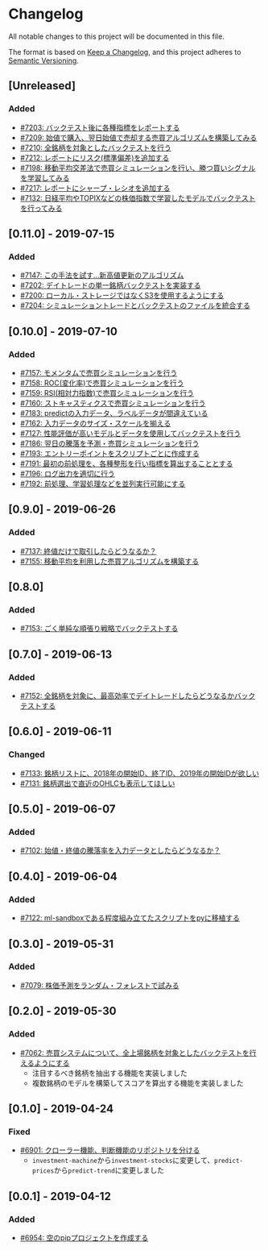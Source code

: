 # Changelog

All notable changes to this project will be documented in this file.

The format is based on [Keep a Changelog](https://keepachangelog.com/en/1.0.0/),
and this project adheres to [Semantic Versioning](https://semver.org/spec/v2.0.0.html).

## [Unreleased]

### Added

- [#7203: バックテスト後に各種指標をレポートする](https://redmine.u6k.me/issues/7203)
- [#7209: 始値で購入、翌日始値で売却する売買アルゴリズムを構築してみる](https://redmine.u6k.me/issues/7209)
- [#7210: 全銘柄を対象としたバックテストを行う](https://redmine.u6k.me/issues/7210)
- [#7212: レポートにリスク(標準偏差)を追加する](https://redmine.u6k.me/issues/7212)
- [#7198: 移動平均交差法で売買シミュレーションを行い、勝つ買いシグナルを学習してみる](https://redmine.u6k.me/issues/7198)
- [#7217: レポートにシャープ・レシオを追加する](https://redmine.u6k.me/issues/7217)
- [#7132: 日経平均やTOPIXなどの株価指数で学習したモデルでバックテストを行ってみる](https://redmine.u6k.me/issues/7132)

## [0.11.0] - 2019-07-15

### Added

- [#7147: この手法を試す…新高値更新のアルゴリズム ](https://redmine.u6k.me/issues/7147)
- [#7202: デイトレードの単一銘柄バックテストを実装する](https://redmine.u6k.me/issues/7202)
- [#7200: ローカル・ストレージではなくS3を使用するようにする](https://redmine.u6k.me/issues/7200)
- [#7204: シミュレーショントレードとバックテストのファイルを統合する](https://redmine.u6k.me/issues/7204)

## [0.10.0] - 2019-07-10

### Added

- [#7157: モメンタムで売買シミュレーションを行う](https://redmine.u6k.me/issues/7157)
- [#7158: ROC(変化率)で売買シミュレーションを行う](https://redmine.u6k.me/issues/7158)
- [#7159: RSI(相対力指数)で売買シミュレーションを行う](https://redmine.u6k.me/issues/7159)
- [#7160: ストキャスティクスで売買シミュレーションを行う](https://redmine.u6k.me/issues/7160)
- [#7183: predictの入力データ、ラベルデータが間違えている](https://redmine.u6k.me/issues/7183)
- [#7162: 入力データのサイズ・スケールを揃える](https://redmine.u6k.me/issues/7162)
- [#7127: 性能評価が高いモデルとデータを使用してバックテストを行う](https://redmine.u6k.me/issues/7127)
- [#7186: 翌日の騰落を予測・売買シミュレーションを行う](https://redmine.u6k.me/issues/7186)
- [#7193: エントリーポイントをスクリプトごとに作成する](https://redmine.u6k.me/issues/7193)
- [#7191: 最初の前処理を、各種整形を行い指標を算出することとする](https://redmine.u6k.me/issues/7191)
- [#7196: ログ出力を適切に行う](https://redmine.u6k.me/issues/7196)
- [#7192: 前処理、学習処理などを並列実行可能にする](https://redmine.u6k.me/issues/7192)

## [0.9.0] - 2019-06-26

### Added

- [#7137: 終値だけで取引したらどうなるか？](https://redmine.u6k.me/issues/7137)
- [#7155: 移動平均を利用した売買アルゴリズムを構築する](https://redmine.u6k.me/issues/7155)

## [0.8.0]

### Added

- [#7153: ごく単純な順張り戦略でバックテストする](https://redmine.u6k.me/issues/7153)

## [0.7.0] - 2019-06-13

### Added

- [#7152: 全銘柄を対象に、最高効率でデイトレードしたらどうなるかバックテストする](https://redmine.u6k.me/issues/7152)

## [0.6.0] - 2019-06-11

### Changed

- [#7133: 銘柄リストに、2018年の開始ID、終了ID、2019年の開始IDが欲しい](https://redmine.u6k.me/issues/7133)
- [#7131: 銘柄選出で直近のOHLCも表示してほしい](https://redmine.u6k.me/issues/7131)

## [0.5.0] - 2019-06-07

### Added

- [#7102: 始値・終値の騰落率を入力データとしたらどうなるか？](https://redmine.u6k.me/issues/7102)

## [0.4.0] - 2019-06-04

### Added

- [#7122: ml-sandboxである程度組み立てたスクリプトをpyに移植する](https://redmine.u6k.me/issues/7122)

## [0.3.0] - 2019-05-31

### Added

- [#7079: 株価予測をランダム・フォレストで試みる](https://redmine.u6k.me/issues/7079)

## [0.2.0] - 2019-05-30

### Added

- [#7062: 売買システムについて、全上場銘柄を対象としたバックテストを行えるようにする](https://redmine.u6k.me/issues/7062)
    - 注目するべき銘柄を抽出する機能を実装しました
    - 複数銘柄のモデルを構築してスコアを算出する機能を実装しました

## [0.1.0] - 2019-04-24

### Fixed

- [#6901: クローラー機能、判断機能のリポジトリを分ける](https://redmine.u6k.me/issues/6901)
    - `investment-machine`から`investment-stocks`に変更して、`predict-prices`から`predict-trend`に変更しました

## [0.0.1] - 2019-04-12

### Added

- [#6954: 空のpipプロジェクトを作成する](https://redmine.u6k.me/issues/6954)
